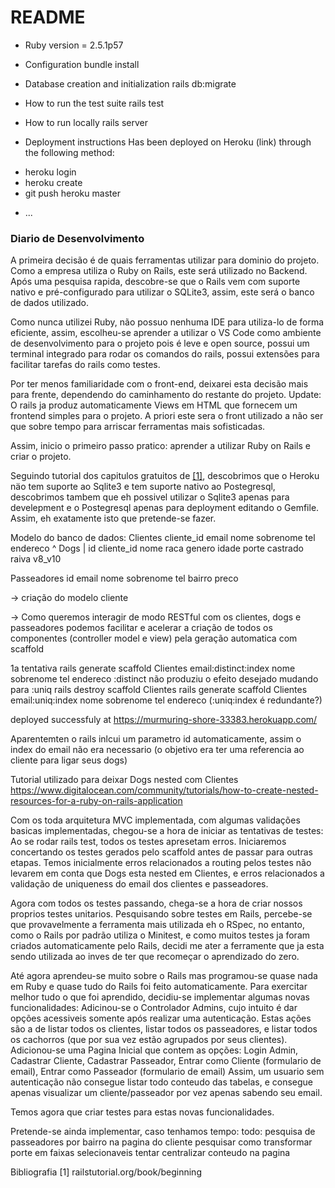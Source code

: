 # README
* Ruby version = 2.5.1p57

* Configuration
bundle install

* Database creation and initialization
rails db:migrate

* How to run the test suite
rails test

* How to run locally
rails server

* Deployment instructions
Has been deployed on Heroku (link) through the following method:
- heroku login
- heroku create
- git push heroku master

* ...

### Diario de Desenvolvimento
A primeira decisão é de quais ferramentas utilizar para dominio do projeto. Como a empresa utiliza o Ruby on Rails, este será utilizado no Backend.
Após uma pesquisa rapida, descobre-se que o Rails vem com suporte nativo e pré-configurado para utilizar o SQLite3, assim, este será o banco de dados utilizado.

Como nunca utilizei Ruby, não possuo nenhuma IDE para utiliza-lo de forma eficiente, assim, escolheu-se aprender a utilizar o VS Code como ambiente de desenvolvimento para o projeto pois é leve e open source, possui um terminal integrado para rodar os comandos do rails, possui extensões para facilitar tarefas do rails como testes.

Por ter menos familiaridade com o front-end, deixarei esta decisão mais para frente, dependendo do caminhamento do restante do projeto.
Update: O rails ja produz automaticamente Views em HTML que fornecem um frontend simples para o projeto. A priori este sera o front utilizado a não ser que sobre tempo para arriscar ferramentas mais sofisticadas.

Assim, inicio o primeiro passo pratico: aprender a utilizar Ruby on Rails e criar o projeto.

Seguindo tutorial dos capitulos gratuitos de [[1]](https://github.com/dclin02/caseDogHero/tree/development/bibliografia.md), descobrimos que o Heroku näo tem suporte ao Sqlite3 e tem suporte nativo ao Postegresql, descobrimos tambem que eh possivel utilizar o Sqlite3 apenas para develepment e o Postegresql apenas para deployment editando o Gemfile. Assim, eh exatamente isto que pretende-se fazer.

Modelo do banco de dados:
Clientes
cliente_id email nome sobrenome tel endereco
         ^
Dogs     |
id cliente_id nome raca genero idade porte castrado raiva v8_v10

Passeadores
id email nome sobrenome tel bairro preco

-> criação do modelo cliente

-> Como queremos interagir de modo RESTful com os clientes, dogs e passeadores podemos facilitar e acelerar a criação de todos os componentes (controller model e view) pela geração automatica com scaffold

1a tentativa rails generate scaffold Clientes email:distinct:index nome sobrenome tel endereco
:distinct não produziu o efeito desejado
mudando para
:uniq
rails destroy scaffold Clientes
rails generate scaffold Clientes email:uniq:index nome sobrenome tel endereco  (:uniq:index é redundante?)

deployed successfuly at https://murmuring-shore-33383.herokuapp.com/

Aparentemten o rails inlcui um parametro id automaticamente, assim o index do email não era necessario (o objetivo era ter uma referencia ao cliente para ligar seus dogs)

Tutorial utilizado para deixar Dogs nested com Clientes https://www.digitalocean.com/community/tutorials/how-to-create-nested-resources-for-a-ruby-on-rails-application 


Com os toda arquitetura MVC implementada, com algumas validações basicas implementadas, chegou-se a hora de iniciar as tentativas de testes:
Ao se rodar rails test, todos os testes apresetam erros. Iniciaremos concertando os testes gerados pelo scaffold antes de passar para outras etapas. Temos inicialmente erros relacionados a routing pelos testes não levarem em conta que Dogs esta nested em Clientes, e erros relacionados a validação de uniqueness do email dos clientes e passeadores.

Agora com todos os testes passando, chega-se a hora de criar nossos proprios testes unitarios.
Pesquisando sobre testes em Rails, percebe-se que provavelmente a ferramenta mais utilizada eh o RSpec, no entanto, como o Rails por padrão utiliza o Minitest, e como muitos testes ja foram criados automaticamente pelo Rails, decidi me ater a ferramente que ja esta sendo utilizada ao inves de ter que recomeçar o aprendizado do zero.

Até agora aprendeu-se muito sobre o Rails mas programou-se quase nada em Ruby e quase tudo do Rails foi feito automaticamente. Para exercitar melhor tudo o que foi aprendido, decidiu-se implementar algumas novas funcionalidades:
Adicinou-se o Controlador Admins, cujo intuito é dar opções acessiveis somente após realizar uma autenticação. Estas ações são a de listar todos os clientes, listar todos os passeadores, e listar todos os cachorros (que por sua vez estão agrupados por seus clientes).
Adicionou-se uma Pagina Inicial que contem as opções: Login Admin, Cadastrar Cliente, Cadastrar Passeador, Entrar como Cliente (formulario de email), Entrar como Passeador (formulario de email)
Assim, um usuario sem autenticação não consegue listar todo conteudo das tabelas, e consegue apenas visualizar um cliente/passeador por vez apenas sabendo seu email.

Temos agora que criar testes para estas novas funcionalidades.

Pretende-se ainda implementar, caso tenhamos tempo:
todo: pesquisa de passeadores por bairro na pagina do cliente
pesquisar como transformar porte em faixas selecionaveis
tentar centralizar conteudo na pagina

Bibliografia
[1] railstutorial.org/book/beginning